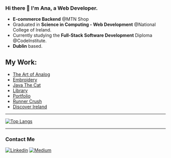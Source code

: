 ### Hi there 👋 I'm Ana, a Web Developer.
- **E-commerce Backend** @MTN Shop
- Graduated in **Science in Computing - Web Development** @National College of Ireland.
- Currently studying the **Full-Stack Software Development** Diploma @CodeInstitute.
- **Dublin** based.



## My Work: 

- [The Art of Analog](https://project-3ebfb.web.app/)
- [Embroidery](https://anav-dev.github.io/hand-embroidery/)
- [Java The Cat](https://nci-marta.github.io/java-the-cat/)
- [Library](https://github.com/anav-dev/CloudApp_finalproject)
- [Portfolio](https://portfolio-anav.netlify.app/)
- [Runner Crush](https://anav-dev.github.io/runner-crush/)
- [Discover Ireland](https://github.com/anav-dev/myfirst-react-project)



- - -


[![Top Langs](https://github-readme-stats.vercel.app/api/top-langs/?username=anav-dev&layout=compact)](https://github.com/anav-dev/github-readme-stats)


- - -


### Contact Me

[![Linkedin](https://img.shields.io/badge/LinkedIn-0077B5?style=for-the-badge&logo=linkedin&logoColor=white)](https://www.linkedin.com/in/ana-verdejo/)
[![Medium](https://img.shields.io/badge/Medium-12100E?style=for-the-badge&logo=medium&logoColor=white)](https://medium.com/@anaesvg)
